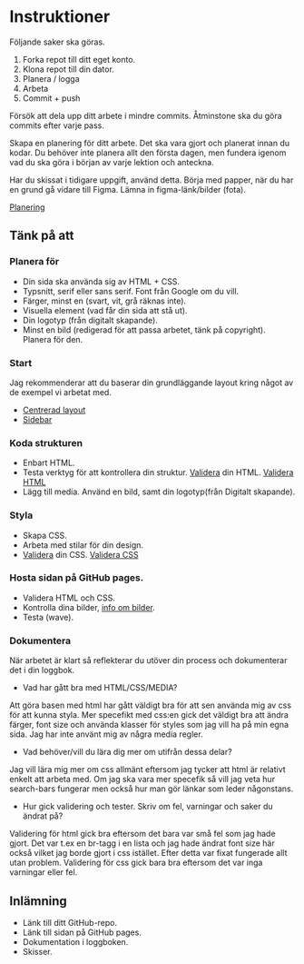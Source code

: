 # Instruktioner

Följande saker ska göras.

1. Forka repot till ditt eget konto.
2. Klona repot till din dator.
3. Planera / logga
4. Arbeta
5. Commit + push

Försök att dela upp ditt arbete i mindre commits. Åtminstone ska du göra commits efter varje pass.

Skapa en planering för ditt arbete. Det ska vara gjort och planerat innan du kodar. Du behöver inte planera allt den första dagen, men fundera igenom vad du ska göra i början av varje lektion och anteckna.

Har du skissat i tidigare uppgift, använd detta. Börja med papper, när du har en grund gå vidare till Figma. 
Lämna in figma-länk/bilder (fota).

[Planering](https://webbutveckling.jensa.xyz/projektarbete/planering/)

## Tänk på att 

### Planera för
* Din sida ska använda sig av HTML + CSS.
* Typsnitt, serif eller sans serif. Font från Google om du vill.
* Färger, minst en (svart, vit, grå räknas inte).
* Visuella element (vad får din sida att stå ut).
* Din logotyp (från digitalt skapande).
* Minst en bild (redigerad för att passa arbetet, tänk på copyright). Planera för den.

### Start

Jag rekommenderar att du baserar din grundläggande layout kring något av de exempel vi arbetat med.
* [Centrerad layout](https://www.jensa.xyz/posts/speedrun-centrerad-layout/)
* [Sidebar](https://gist.github.com/jensnti/bb51bcacf47d83d031121ee2ea50d17c)

### Koda strukturen
* Enbart HTML.
* Testa verktyg för att kontrollera din struktur. [Validera](https://validator.nu/) din HTML. [Validera HTML](https://webbutveckling.jensa.xyz/praxis/kod/validera-html/)
* Lägg till media. Använd en bild, samt din logotyp(från Digitalt skapande).

### Styla
* Skapa CSS.
* Arbeta med stilar för din design.
* [Validera](https://jigsaw.w3.org/css-validator/) din CSS. [Validera CSS](https://webbutveckling.jensa.xyz/praxis/kod/validera-css/)

### Hosta sidan på GitHub pages.
* Validera HTML och CSS.
* Kontrolla dina bilder, [info om bilder](https://webbutveckling.jensa.xyz/media/bilder/).
* Testa (wave).

### Dokumentera
När arbetet är klart så reflekterar du utöver din process och dokumenterar det i din loggbok.

* Vad har gått bra med HTML/CSS/MEDIA?

Att göra basen med html har gått väldigt bra för att sen använda mig av css för att kunna styla. Mer specefikt med css:en gick det väldigt bra att ändra färger, font size och använda klasser för styles som jag vill ha på min egna sida. Jag har inte använt mig av några media regler.

* Vad behöver/vill du lära dig mer om utifrån dessa delar?

Jag vill lära mig mer om css allmänt eftersom jag tycker att html är relativt enkelt att arbeta med. Om jag ska vara mer specefik så vill jag veta hur search-bars fungerar men också hur man gör länkar som leder någonstans.

* Hur gick validering och tester. Skriv om fel, varningar och saker du ändrat på?

Validering för html gick bra eftersom det bara var små fel som jag hade gjort. Det var t.ex en br-tagg i en lista och jag hade ändrat font size här också vilket jag borde gjort i css istället. Efter detta var fixat fungerade allt utan problem. Validering för css gick bara bra eftersom det var inga varningar eller fel. 

## Inlämning

* Länk till ditt GitHub-repo.
* Länk till sidan på GitHub pages.
* Dokumentation i loggboken.
* Skisser.
